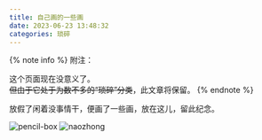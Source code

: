 ```yaml
---
title: 自己画的一些画
date: 2023-06-23 13:48:32
categories: 琐碎
---
```


{% note info %}
附注：

这个页面现在没意义了。  
~~但由于它处于为数不多的“琐碎”分类~~，此文章将保留。
{% endnote %}

放假了闲着没事情干，便画了一些画，放在这儿，留此纪念。
<!--more-->
![pencil-box](https://s2.loli.net/2023/12/16/FSTYoytCWcxhQEv.jpg)
![naozhong](https://s2.loli.net/2023/12/16/pz9HK4SACUaNoOl.jpg)
